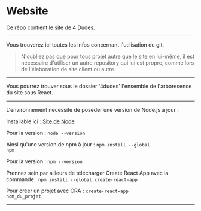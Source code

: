 # Website

Ce répo contient le site de 4 Dudes.

-----------------

Vous trouverez ici toutes les infos concernant l'utilisation du git.
 
> N'oubliez pas que pour tous projet autre que le site en lui-même, il est necessaire d'utiliser un autre repository qui lui est propre, comme lors de l'élaboration de site client ou autre. 

-----------------

Vous pourrez trouver sous le dossier '4dudes' l'ensemble de l'arboresence du site sous React.

-----------------

L'environnement necessite de poseder une version de Node.js à jour :

Installable ici : [Site de Node](https://nodejs.org/fr/download/)

Pour la version :
<code>node --version</code>

Ainsi qu'une version de npm à jour :
<code>npm install --global npm</code>

Pour la version :
<code>npm --version</code>

Prennez soin par ailleurs de télécharger Create React App avec la commande :
<code>npm install --global create-react-app</code>

Pour créer un projet avec CRA : 
<code>create-react-app nom_du_projet</code>

-----------------
